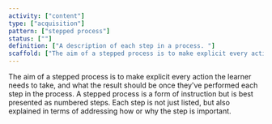 ```yaml
---
activity: ["content"]
type: ["acquisition"]
pattern: ["stepped process"]
status: [""]
definition: ["A description of each step in a process. "]
scaffold: ["The aim of a stepped process is to make explicit every action the learner needs to take, and what the result should be once they've performed each step in the process. A stepped process is a form of instruction but is best presented as numbered steps. Each step is not just listed, but also explained in terms of addressing how or why the step is important."]
---
```


The aim of a stepped process is to make explicit every action the learner needs to take, and what the result should be once they've performed each step in the process. A stepped process is a form of instruction but is best presented as numbered steps. Each step is not just listed, but also explained in terms of addressing how or why the step is important.
